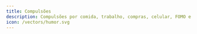 ```yaml
---
title: Compulsões
description: Compulsões por comida, trabalho, compras, celular, FOMO e outras.
icon: /vectors/humor.svg
---
```

